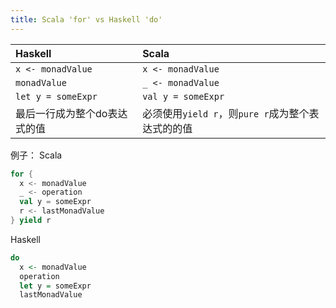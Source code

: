 ```yaml
---
title: Scala 'for' vs Haskell 'do'
---
```


|Haskell|Scala|
|:-|:-|
|`x <- monadValue`|`x <- monadValue`|
|`monadValue`|`_ <- monadValue`|
|`let y = someExpr`|`val y = someExpr`|
|最后一行成为整个do表达式的值|必须使用`yield r`，则`pure r`成为整个表达式的的值|

例子：
Scala
```scala
for {
  x <- monadValue
  _ <- operation
  val y = someExpr
  r <- lastMonadValue
} yield r
```
Haskell
```haskell
do
  x <- monadValue
  operation
  let y = someExpr
  lastMonadValue
```
